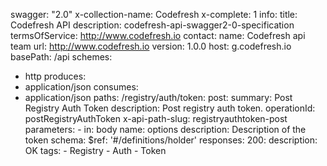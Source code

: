 swagger: "2.0"
x-collection-name: Codefresh
x-complete: 1
info:
  title: Codefresh API
  description: codefresh-api-swagger2-0-specification
  termsOfService: http://www.codefresh.io
  contact:
    name: Codefresh api team
    url: http://www.codefresh.io
  version: 1.0.0
host: g.codefresh.io
basePath: /api
schemes:
- http
produces:
- application/json
consumes:
- application/json
paths:
  /registry/auth/token:
    post:
      summary: Post Registry Auth Token
      description: Post registry auth token.
      operationId: postRegistryAuthToken
      x-api-path-slug: registryauthtoken-post
      parameters:
      - in: body
        name: options
        description: Description of the token
        schema:
          $ref: '#/definitions/holder'
      responses:
        200:
          description: OK
      tags:
      - Registry
      - Auth
      - Token